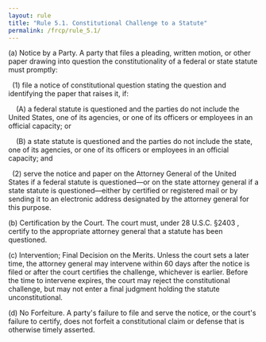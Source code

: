 ```yaml
---
layout: rule
title: "Rule 5.1. Constitutional Challenge to a Statute"
permalink: /frcp/rule_5.1/
---
```


(a) Notice by a Party. A party that files a pleading, written motion, or other paper drawing into question the constitutionality of a federal or state statute must promptly:


&nbsp;&nbsp;(1) file a notice of constitutional question stating the question and identifying the paper that raises it, if:


&nbsp;&nbsp;&nbsp;&nbsp;(A) a federal statute is questioned and the parties do not include the United States, one of its agencies, or one of its officers or employees in an official capacity; or


&nbsp;&nbsp;&nbsp;&nbsp;(B) a state statute is questioned and the parties do not include the state, one of its agencies, or one of its officers or employees in an official capacity; and


&nbsp;&nbsp;(2) serve the notice and paper on the Attorney General of the United States if a federal statute is questioned—or on the state attorney general if a state statute is questioned—either by certified or registered mail or by sending it to an electronic address designated by the attorney general for this purpose.


(b) Certification by the Court. The court must, under 28 U.S.C. §2403 , certify to the appropriate attorney general that a statute has been questioned.


(c) Intervention; Final Decision on the Merits. Unless the court sets a later time, the attorney general may intervene within 60 days after the notice is filed or after the court certifies the challenge, whichever is earlier. Before the time to intervene expires, the court may reject the constitutional challenge, but may not enter a final judgment holding the statute unconstitutional.


(d) No Forfeiture. A party's failure to file and serve the notice, or the court's failure to certify, does not forfeit a constitutional claim or defense that is otherwise timely asserted.